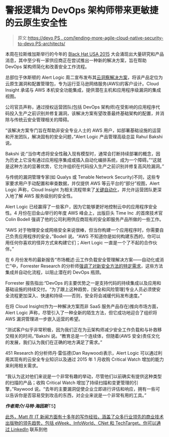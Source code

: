 # 警报逻辑为 DevOps 架构师带来更敏捷的云原生安全性

> 原文:[https://devo PS . com/lending-more-agile-cloud-native-security-to-devo PS-architects/](https://devops.com/lending-more-agile-cloud-native-security-to-devops-architects/)

本周在拉斯维加斯举行的今年的 [Black Hat USA 2015](https://www.blackhat.com/us-15/) 大会涌现出大量研究和产品消息，其中至少有一家供应商正在尝试推出一种新的解决方案，旨在帮助 DevOps 架构师简化和改善安全工作流程。

总部位于休斯顿的 Alert Logic 周二宣布发布其[云洞察解决方案](https://www.alertlogic.com/blog/vulnerability-management-in-the-cloud-a-fresh-approach/)，将该产品定位为云原生漏洞和配置管理包，专为运行亚马逊网络服务(AWS)的客户设计。Cloud Insight 承诺与 AWS 本机安全功能集成，提供潜在主机和应用程序级漏洞的集成视图。

公司官员声称，通过授权运营团队(包括 DevOps 架构师)在受影响的应用程序代码投入生产之前识别并修复漏洞，该解决方案有望改善最终基础架构的配置，并消除与传统云安全管理相关的障碍。

“该解决方案专门旨在帮助非安全专业人士的 AWS 用户，如部署基础设施的运营和开发团队，解决固有的安全问题，”Alert Logic 产品管理高级总监 Rahul Bakshi 说。

Bakshi 说:“当你考虑将安全性融入现有模型时，通常会打断持续部署的概念，因为历史上它没有通过应用程序集成或插入自动化编排系统，成为一个障碍。”“这就是这种方法的显著优势，它允许组织在代码投入生产之前识别并修复高风险漏洞。”

与传统的漏洞管理专家(如 Qualys 或 Tenable Network Security)不同，这些专家要求用户手动配置和审查数据，并仅提供 AWS 等云平台的“部分”视图，Alert Logic 声称，Cloud Insight 为相关流程带来了[关键自动化](https://devops.com/2015/05/29/sleep-easy-release-automation-reduces-devops-security-threats/)，并允许运营团队更深入地了解 AWS 服务级别的安全性。

Alert Logic 已经赢得了一些客户，因为它能够更好地控制云中的应用程序安全性。4 月份在旧金山举行的年度 AWS 峰会上，出版巨头 Time Inc .的首席技术官 Colin Bodell 强调了他的公司利用供应商现有的安全即服务产品所做的一些工作。

“AWS 对于物理安全或网络安全来说很棒，但当你构建一个应用程序时，你需要自己负责应用程序的安全，”Bodell 说。“AWS 不知道你是如何构建东西的，你可以用任何你喜欢的怪异方式来构建它们；Alert Logic 一直是一个了不起的合作伙伴。”

在 6 月份发布的最新报告“市场概述:云工作负载安全管理解决方案——自动化或消亡”中，Forrester Research 的分析师[强调了对新安全方法的特定需求](http://blogs.forrester.com/andras_cser/15-06-02-market_overview_cloud_workload_security_management_solutions_automate_or_die)，这些方法集成并自动化流程，以阻止潜在的 DevOps 瓶颈。

Forrester 报告指出:“DevOps 的主要优势之一是支持代码的持续集成以及应用和基础设施的持续交付。“为了跟上这种趋势，[安全和风险管理]专业人员必须使安全流程更加深入、快速和持续——否则，安全将会减缓代码发布速度。”

在将 Cloud Insight(作为一种解决方案而非 SaaS 服务产品存在)推向市场方面，Alert Logic 声称，尽管引入了一种全新的陌生方法，但它成功地迎合了组织将 AWS 漏洞管理进一步嵌入运营的希望。

“测试客户似乎非常积极，因为我们正在为云架构师减少安全工作负载和与补救移交相关的时间，”Bakshi 说。“教育总是一个连续体，但随着(AWS 安全)责任文化的发展，我们认为我们在正确的地方满足了需求。”

451 Research 的分析师丹·雷伍德(Dan Raywood)表示，Alert Logic 可以通过利用其现有的云安全专业知识以及通过 2015 年 1 月收购 Critical Watch 增加的能力来利用相关需求。

“我认为这对他们来说是一个非常有趣的举动，尽管他们以前确实有提供这种类型的扫描的产品；收购 Critical Watch 增加了持续扫描和变更管理的引擎，”Raywood 说。“去年的主要漏洞促使企业立即进行评估和响应，拥有一些可以告诉你是否容易受到攻击的东西，对企业来说是一个非常有用的工具。”

***作者简介/马特·海因斯***T5】

[此外，Matt 在 IT 新闻方面有十多年的写作经验，涵盖了众多行业领先的商业技术出版物的领先趋势，包括 eWeek、InfoWorld、CNet 和 TechTarget。你可以通过 LinkedIn](https://devops.com/wp-content/uploads/2015/08/matthines.jpg) 联系到他